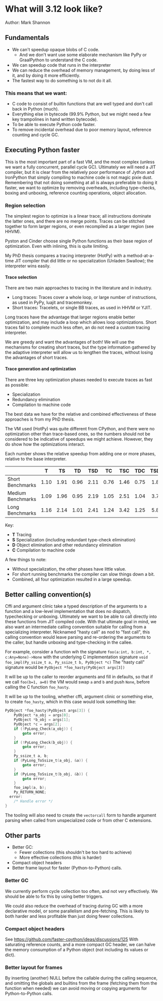 # What will 3.12 look like?

Author: Mark Shannon

## Fundamentals

* We can't speedup opaque blobs of C code.
    * And we don't want use some elaborate mechanism like PyPy or GraalPython to understand the C code.
* We can speedup code that runs in the interpreter
* We can reduce the overhead of memory management, by doing less of it, and by doing it more efficiently.
* The fastest way to do something is to not do it all.

### This means that we want:

* C code to consist of builtin functions that are well typed and don't call back in Python (much).
* Everything else in bytecode (99.9% Python, but we might need a few key trampolines in hand written bytecode).
* To be able to execute Python code faster.
* To remove incidental overhead due to poor memory layout, reference counting and cycle GC.

## Executing Python faster

This is the most important part of a fast VM, and the most complex (unless we want a fully concurrent, parallel cycle GC).
Ultimately we will need a JIT compiler, but it is clear from the relatively poor performance of Jython and IronPython that simply compiling to machine code is not magic pixie dust.
Remembering that not doing something at all is always preferable to doing it faster, we want to optimize by removing overheads, including type-checks, boxing and unboxing, reference counting operations, object allocation.

### Region selection

The simplest region to optimize is a linear trace; all instructions dominate the latter ones, and there are no merge points.
Traces can be stitched together to form larger regions, or even recompiled as a larger region (see HHVM).

Pyston and Cinder choose single Python functions as their base region of optimization. Even with inlining, this is quite limiting.

My PhD thesis compares a tracing interpreter (HotPy) with a method-at-a-time JIT compiler that did little or no specialization (Unladen Swallow); the interpreter wins easily.

#### Trace selection

There are two main approaches to tracing in the literature and in industry.
* Long traces: Traces cover a whole loop, or large number of instructions, as used in PyPy, luajit and tracemonkey.
* Short traces: Tracelets, or single BB traces, as used in HHVM or YJIT.

Long traces have the advantage that larger regions enable better optimization, and may include a loop which allows loop optimizations.
Short traces fail to complete much less often, an do not need a custom tracing interpreter.

We are greedy and want the advantages of both!
We will use the mechanisms for creating short traces, but the type information gathered by the adaptive interpreter will allow us
to lengthen the traces, without losing the advantages of short traces.

#### Trace generation and optimization

There are three key optimization phases needed to execute traces as fast as possible:
* Specialization
* Redundancy elimination
* Compilation to machine code

The best data we have for the relative and combined effectiveness of these approaches is from my PhD thesis.

The VM used (HotPy) was quite different from CPython, and there were no optimization other than trace-based ones, so the numbers should not be considered to be indicative of speedups we might achieve.
However, they do show how the optimizations interact.

Each number shows the relative speedup from adding one or more phases, relative to the base interpreter.

<sp> | T | TS | TD | TSD | TC | TSC | TDC | TSDC
---|:---:|:---:|:---:|:---:|:---:|:---:|:---:|:---:
Short Benchmarks | 1.10 | 1.91| 0.96 | 2.11 | 0.76 | 1.46 | 0.75 | 1.83
Medium Benchmarks | 1.09 | 1.96 | 0.95 | 2.19 | 1.05 | 2.51 | 1.04 | 3.78
Long Benchmarks | 1.16 | 2.14 | 1.01 | 2.41 | 1.24 | 3.42 | 1.25 | 5.83

Key:
* **T** Tracing
* **S** Specialization (including redundant type-check elimination)
* **D** Object elimination and other redundancy elimination
* **C** Compilation to machine code

A few things to note:
* Without specialization, the other phases have little value. 
* For short running benchmarks the compiler can slow things down a bit.
* Combined, all four optimization resulted in a large speedup.


## Better calling convention(s)

Cffi and argument clinic take a typed description of the arguments to a function and a low-level implementation that does no dispatch, typechecking or unboxing.
Ultimately we want to be able to call directly into these functions from JIT compiled code.
With that ultimate goal in mind, we also want an intermediate calling convention suitable for calling from a specializing interpreter.
Nicknamed "hasty call" as nod to "fast call", this calling convention would leave parsing and re-ordering the arguments to the caller,
but handle unboxing and type-checking in the callee.

For example, consider a function wih the signature `foo(a:int, b:int, *, c:Any=None)->None`
with the underlying C implementation signature `void foo_impl(Py_ssize_t a, Py_ssize_t b, PyObject *c)`
The "hasty call" signature would be `PyObject *foo_hasty(PyObject args[3])`

It will be up to the caller to reorder arguments and fill in defaults, so that if we call `foo(b=1, a=0)`
the VM would swap `a` and `b` and push `None`, before calling the C function `foo_hasty`.

It will be up to the tooling, whether cffi, argument clinic or something else, to create `foo_hasty`, which in this case would look something like:
```C
PyObject *foo_hasty(PyObject args[3]) {
    PyObject *a_obj = args[0];
    PyObject *b_obj = args[1];
    PyObject *c = args[2];
    if (!PyLong_Check(a_obj)) {
        goto error; 
    }
    if (!PyLong_Check(b_obj)) {
        goto error; 
    }
    Py_ssize_t a, b;
    if (PyLong_ToSsize_t(a_obj, &a)) {
        goto error;
    }
    if (PyLong_ToSsize_t(b_obj, &b)) {
        goto error;
    }
    foo_impl(a, b);
    Py_RETURN_NONE;
  error:
    /* Handle error */
}
```

The tooling will also need to create the `vectorcall` form to handle argument parsing when called from
unspecialized code or from other C extensions.

## Other parts

* Better GC:
  * Fewer collections (this shouldn't be too hard to achieve)
  * More effective collections (this is harder)
* Compact object headers
* Better frame layout for faster (Python-to-Python) calls.

### Better GC

We currently perform cycle collection too often, and not very effectively.
We should be able to fix this by using better triggers.

We could also reduce the overhead of tracing during GC with a more declarative model, or some parallelism and pre-fetching. This is likely to both harder and less profitable than just doing fewer collections.

### Compact object headers

See https://github.com/faster-cpython/ideas/discussions/125
With saturating reference counts, and a more compact GC header, we can halve the memory consumption of a Python object (not including its values or dict).

### Better layout for frames

By inserting (another) NULL before the callable during the calling sequence, and omitting the globals and builtins from the frame (fetching them from the function when needed) we can avoid moving or copying arguments for Python-to-Python calls.